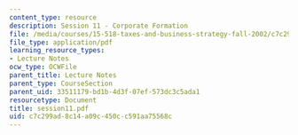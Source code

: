 ```yaml
---
content_type: resource
description: Session 11 - Corporate Formation
file: /media/courses/15-518-taxes-and-business-strategy-fall-2002/c7c299ad8c14a09c450cc591aa75568c_session11.pdf
file_type: application/pdf
learning_resource_types:
- Lecture Notes
ocw_type: OCWFile
parent_title: Lecture Notes
parent_type: CourseSection
parent_uid: 33511179-bd1b-4d3f-07ef-573dc3c5ada1
resourcetype: Document
title: session11.pdf
uid: c7c299ad-8c14-a09c-450c-c591aa75568c
---
```

